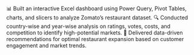 📊 Built an interactive Excel dashboard using Power Query, Pivot Tables, charts, and slicers to analyze Zomato’s restaurant dataset.
🔍 Conducted country-wise and year-wise analysis on ratings, votes, costs, and competition to identify high-potential markets.
🚀 Delivered data-driven recommendations for optimal restaurant expansion based on customer engagement and market trends.
